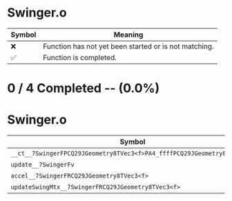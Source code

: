 # Swinger.o
| Symbol | Meaning 
| ------------- | ------------- 
| :x: | Function has not yet been started or is not matching. 
| :white_check_mark: | Function is completed. 


# 0 / 4 Completed -- (0.0%)
# Swinger.o
| Symbol | Decompiled? |
| ------------- | ------------- |
| `__ct__7SwingerFPCQ29JGeometry8TVec3<f>PA4_ffffPCQ29JGeometry8TVec3<f>` | :x: |
| `update__7SwingerFv` | :x: |
| `accel__7SwingerFRCQ29JGeometry8TVec3<f>` | :x: |
| `updateSwingMtx__7SwingerFRCQ29JGeometry8TVec3<f>` | :x: |
